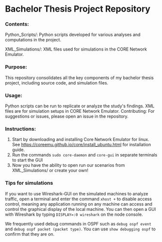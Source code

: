 # Bachelor Thesis Project Repository

### Contents:

Python_Scripts/: Python scripts developed for various analyses and computations in the project.

XML_Simulations/: XML files used for simulations in the CORE Network Emulator.

### Purpose:

This repository consolidates all the key components of my bachelor thesis project, including source code, and simulation files.

### Usage:

Python scripts can be run to replicate or analyze the study's findings.
XML files are for simulation setups in CORE Network Emulator.
Contributing:
For suggestions or issues, please open an issue in the repository.

### Instructions:

1. Start by downloading and installing Core Network Emulator for linux. See https://coreemu.github.io/core/install_ubuntu.html for installation guide.
2. Run the commands ```sudo core-daemon``` and ```core-gui``` in separate terminals to start the GUI
3. Now you have the ability to open run our scenarios from XML_Simulations/ or create your own!

### Tips for simulations

If you want to use Wireshark-GUI on the simulated machines to analyze traffic, open a terminal and enter the command ```xhost +``` to disable access control, meaning any application running on any machine can access and control the graphical display of the local machine. You can then open a GUI with Wireshark by typing ```DISPLAY=:0 wireshark``` on the node console.
 
We frequently used debug commands in OSPF such as ```debug ospf event``` and ```debug ospf packet (packet type)```. You can use ```show debugging ospf``` to confirm that they are on.



